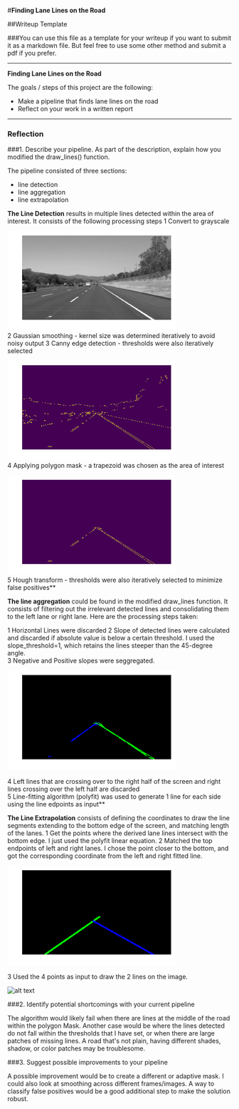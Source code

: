 #**Finding Lane Lines on the Road** 

##Writeup Template

###You can use this file as a template for your writeup if you want to submit it as a markdown file. But feel free to use some other method and submit a pdf if you prefer.

---

**Finding Lane Lines on the Road**

The goals / steps of this project are the following:
* Make a pipeline that finds lane lines on the road
* Reflect on your work in a written report


[//]: # (Image References)

[image1]: ./examples/grayscale.jpg "Grayscale"
[image2]: ./examples/canny.jpg "Canny"
[image3]: ./examples/poly_mask.jpg "Polygon Mask"
[image4]: ./examples/LR_lines.jpg "Left and Right Lines"
[image5]: ./examples/mismatch_top.jpg "Overlap"
[image6]: ./examples/match.jpg "Matched"
[image7]: ./examples/match_red.jpg "Final Image"

---

### Reflection

###1. Describe your pipeline. As part of the description, explain how you modified the draw_lines() function.

The pipeline consisted of three sections:
- line detection
- line aggregation
- line extrapolation

 **The Line Detection** results in multiple lines detected within the area of interest. 
 It consists of the following processing steps
    1 Convert to grayscale

![alt text][image1]    
    2 Gaussian smoothing - kernel size was determined iteratively to avoid noisy output
    3 Canny edge detection  - thresholds were also iteratively selected

![alt text][image2]    
    4 Applying polygon mask - a trapezoid was chosen as the area of interest
    
![alt text][image3]    
    5 Hough transform - thresholds were also iteratively selected to minimize false positives**

**The line aggregation** could be found in the modified draw_lines function.
It consists of filtering out the irrelevant detected lines and consolidating them to the left lane or right lane. 
Here are the processing steps taken:

   1 Horizontal Lines were discarded
   2 Slope of detected lines were calculated and discarded if absolute value is below a certain threshold. 
       I used the slope_threshold=1, which retains the lines steeper than the 45-degree angle.       
   3 Negative and Positive slopes were seggregated.
   
![alt text][image4]   

   4 Left lines that are crossing over to the right half of the screen and right lines crossing over the left half are discarded  
   5 Line-fitting algorithm (polyfit) was used to generate 1 line for each side using the line edpoints as input**


**The Line Extrapolation** consists of defining the coordinates to draw the line segments extending to the 
bottom edge of the screen, and matching length of the lanes.
   1 Get the points where the derived lane lines intersect with the bottom edge. I just used the polyfit linear equation.
   2 Matched the top endpoints of left and right lanes. I chose the point closer to the bottom, and got the corresponding 
      coordinate from the left and right fitted line.

![alt text][image5]

   3 Used the 4 points as input to draw the 2 lines on the image.

![alt text][image6]

###2. Identify potential shortcomings with your current pipeline


The algorithm would likely fail when there are lines at the middle of the road within the polygon Mask. 
Another case would be where the lines detected do not fall within the thresholds that I have set, or when there are large patches of missing lines. 
A road that's not plain, having different shades, shadow, or color patches may be troublesome. 

###3. Suggest possible improvements to your pipeline

A possible improvement would be to create a different or adaptive mask.
I could also look at smoothing across different frames/images.
A way to classify false positives would be a good additional step to make the solution robust.

